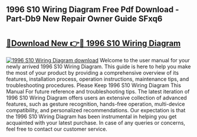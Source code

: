 ## 1996 S10 Wiring Diagram Free Pdf Download - Part-Db9 New Repair Owner Guide SFxq6

# <h2><a href="http://dfl0kn.blite.top/?on=1996+S10+Wiring+Diagram">🔗Download New 👉🔴 1996 S10 Wiring Diagram</a></h2>

[![1996 S10 Wiring Diagram download](https://i.imgur.com/lujVjoI.png)](http://dfl0kn.blite.top/?on=1996+S10+Wiring+Diagram)
Welcome to the user manual for your newly arrived 1996 S10 Wiring Diagram. This guide is here to help you make the most of your product by providing a comprehensive overview of its features, installation process, operation instructions, maintenance tips, and troubleshooting procedures. Please Keep 1996 S10 Wiring Diagram This Manual For future reference and troubleshooting tips. The latest iteration of 1996 S10 Wiring Diagram offers users an extensive collection of advanced features, such as gesture recognition, hands-free operation, multi-device compatibility, and personalized recommendations. Our expectation is that the 1996 S10 Wiring Diagram has been instrumental in helping you get acquainted with your latest purchase. In case of any queries or concerns, feel free to contact our customer service.
